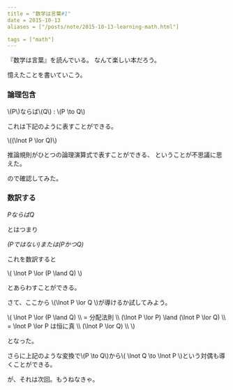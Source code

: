 ```yaml
---
title = "数学は言葉#1"
date = 2015-10-13
aliases = ["/posts/note/2015-10-13-learning-math.html"]

tags = ["math"]
---
```


『数学は言葉』を読んでいる。
なんて楽しい本だろう。

憶えたことを書いていこう。

### 論理包含

\\(P\\)ならば\\(Q\\) : \\(P \\to Q\\)

これは下記のように表すことができる。

\\((\\lnot P \\lor Q)\\)

推論規則がひとつの論理演算式で表すことができる、
ということが不思議に思えた。

ので確認してみた。

### 数訳する

*PならばQ*

とはつまり

*(Pではない)または(PかつQ)*

これを数訳すると

\\( \\lnot P \\lor (P \\land Q) \\)

とあらわすことができる。

さて、ここから \\(\\lnot P \\lor Q \\)が導けるか試してみよう。


\\(
\\lnot P \\lor (P \\land Q) \\\\
= 分配法則 \\\\
(\\lnot P \\lor P) \\land (\\lnot P \\lor Q) \\\\
= \\lnot P \\lor P は恒に真 \\\\
(\\lnot P \\lor Q) \\\\
\\)


となった。

さらに上記のような変換で\\(P \\to Q\\)から\\( \\lnot Q \\to \\lnot P \\)という対偶も導くことができる。

が、それは次回。もうねなきゃ。
